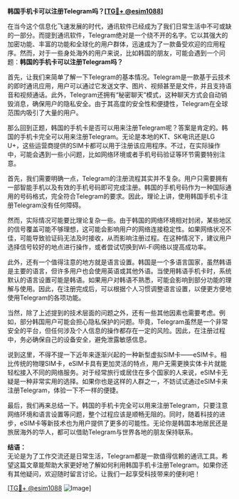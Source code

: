 **韩国手机卡可以注册Telegram吗？[[TG💪+ @esim1088](https://t.me/s/esim1088)]**

在当今这个信息化飞速发展的时代，通讯软件已经成为了我们日常生活中不可或缺的一部分。而提到通讯软件，Telegram绝对是一个绕不开的名字。它以其强大的加密功能、丰富的功能和全球化的用户群体，迅速成为了一款备受欢迎的应用程序。然而，对于一些身处海外的用户来说，比如韩国的朋友，可能会遇到一个问题：**韩国的手机卡可以注册Telegram吗？**

首先，让我们来简单了解一下Telegram的基本情况。Telegram是一款基于云技术的即时通讯应用，用户可以通过它发送文字、图片、视频甚至是文件，并且支持语音和视频通话。此外，Telegram还拥有“秘密聊天”模式，这种聊天方式会自动销毁消息，确保用户的隐私安全。由于其高度的安全性和便捷性，Telegram在全球范围内吸引了大量的用户。

那么回到正题，韩国的手机卡是否可以用来注册Telegram呢？答案是肯定的。韩国的手机卡完全可以用来注册Telegram。无论是本地的KT、SK电讯还是LG U+，这些运营商提供的SIM卡都可以用于注册该应用程序。不过，在实际操作中，可能会遇到一些小问题，比如网络环境或者手机号码验证等环节需要特别注意。

首先，我们需要明确一点，Telegram的注册流程其实并不复杂。用户只需要拥有一部智能手机以及有效的手机号码即可完成注册。韩国的手机号码作为一种国际通用的号码格式，完全符合Telegram的要求。因此，理论上讲，使用韩国手机卡注册Telegram没有任何障碍。

然而，实际情况可能要比理论复杂一些。由于韩国的网络环境相对封闭，某些地区的信号覆盖可能不够理想，这可能会影响用户的网络连接稳定性。如果网络状况不佳，可能导致验证码无法及时接收，从而影响注册过程。在这种情况下，建议用户选择信号较好的地点进行操作，或者尝试切换到Wi-Fi网络以提高成功率。

此外，还有一个值得注意的地方就是语言设置。韩国是一个多语言国家，虽然韩语是主要的语言，但许多用户也会使用英语或其他外语。当使用韩语手机卡时，系统默认的语言设置可能是韩语。如果用户对韩语不熟悉，可能会影响到部分功能的理解与使用。因此，在注册完成后，可以根据个人习惯调整语言设置，以便更方便地使用Telegram的各项功能。

当然，除了上述提到的技术层面的问题之外，还有一些其他因素也需要考虑。例如，部分韩国用户可能会担心隐私保护的问题。毕竟，Telegram虽然是一个非常安全的平台，但任何涉及个人信息的操作都存在一定的风险。因此，在注册过程中，务必确保自己的设备安全，避免泄露敏感信息。

说到这里，不得不提一下近年来逐渐兴起的一种新型虚拟SIM卡——eSIM卡。相比传统的物理SIM卡，eSIM卡具有更加灵活的特点，用户无需更换实体卡片就能轻松接入不同的网络服务。对于经常旅行或居住在多个国家的人来说，eSIM卡无疑是一种非常实用的选择。如果你也是这样的人群之一，不妨试试通过eSIM卡来注册Telegram，体验一下不一样的便捷。

最后，我们再来总结一下。韩国的手机卡完全可以用来注册Telegram，只要注意网络环境和语言设置等问题，整个过程应该是顺畅无阻的。同时，随着科技的进步，eSIM卡等新技术也为用户提供了更多的可能性。无论你是韩国本地居民还是旅居海外的华人，都可以借助Telegram与世界各地的朋友保持联系。

**结语：**  
无论是为了工作交流还是日常生活，Telegram都是一款值得信赖的通讯工具。希望这篇文章能帮助大家更好地了解如何利用韩国手机卡注册Telegram。如果你还有其他疑问，欢迎随时留言讨论。让我们一起享受科技带来的便利吧！

[[TG💪+ @esim1088](https://t.me/s/esim1088) ![Image](https://i.postimg.cc/4NQfJmqS/Snipaste-2025-05-13-00-14-12.png)]